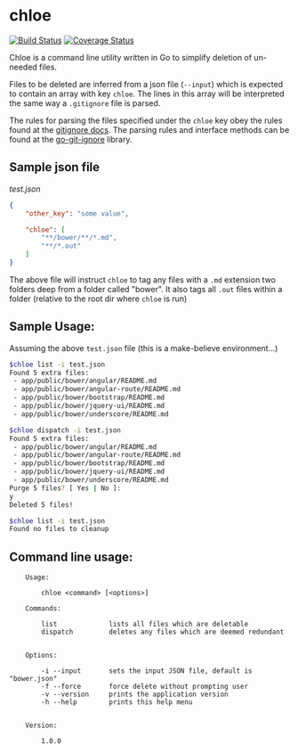 # chloe
[![Build Status](https://travis-ci.org/sabhiram/chloe.svg?branch=master)](https://travis-ci.org/sabhiram/chloe) [![Coverage Status](https://coveralls.io/repos/sabhiram/chloe/badge.png)](https://coveralls.io/r/sabhiram/chloe)

Chloe is a command line utility written in Go to simplify deletion of un-needed files. 

Files to be deleted are inferred from a json file (`--input`) which is expected to contain an array with key `chloe`. The lines in this array will be interpreted the same way a `.gitignore` file is parsed. 

The rules for parsing the files specified under the `chloe` key obey the rules found at the [gitignore docs](http://git-scm.com/docs/gitignore). The parsing rules and interface methods can be found at the [go-git-ignore](https://github.com/sabhiram/go-git-ignore) library.

## Sample json file

*test.json*
```json
{
    "other_key": "some value",

    "chloe": [
        "**/bower/**/*.md",
        "**/*.out"
    ]
}
```

The above file will instruct `chloe` to tag any files with a `.md` extension two folders deep from a folder called "bower". It also tags all `.out` files within a folder (relative to the root dir where `chloe` is run)

## Sample Usage:

Assuming the above `test.json` file (this is a make-believe environment...)
```sh
$chloe list -i test.json
Found 5 extra files:
 - app/public/bower/angular/README.md
 - app/public/bower/angular-route/README.md
 - app/public/bower/bootstrap/README.md
 - app/public/bower/jquery-ui/README.md
 - app/public/bower/underscore/README.md

$chloe dispatch -i test.json
Found 5 extra files:
 - app/public/bower/angular/README.md
 - app/public/bower/angular-route/README.md
 - app/public/bower/bootstrap/README.md
 - app/public/bower/jquery-ui/README.md
 - app/public/bower/underscore/README.md
Purge 5 files? [ Yes | No ]: 
y
Deleted 5 files!

$chloe list -i test.json
Found no files to cleanup
```

## Command line usage:

```
    Usage:

        chloe <command> [<options>]

    Commands:

        list             lists all files which are deletable
        dispatch         deletes any files which are deemed redundant


    Options:

        -i --input       sets the input JSON file, default is "bower.json"
        -f --force       force delete without prompting user
        -v --version     prints the application version
        -h --help        prints this help menu


    Version:

        1.0.0

```
